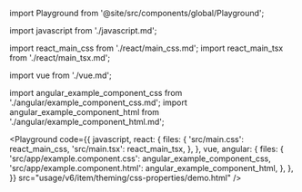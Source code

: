 import Playground from '@site/src/components/global/Playground';

import javascript from './javascript.md';

import react_main_css from './react/main_css.md';
import react_main_tsx from './react/main_tsx.md';

import vue from './vue.md';

import angular_example_component_css from './angular/example_component_css.md';
import angular_example_component_html from './angular/example_component_html.md';

<Playground
  code={{
    javascript,
    react: {
      files: {
        'src/main.css': react_main_css,
        'src/main.tsx': react_main_tsx,
      },
    },
    vue,
    angular: {
      files: {
        'src/app/example.component.css': angular_example_component_css,
        'src/app/example.component.html': angular_example_component_html,
      },
    },
  }}
  src="usage/v6/item/theming/css-properties/demo.html"
/>
